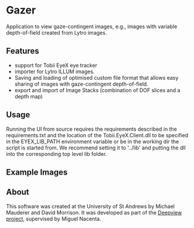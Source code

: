Gazer
========

Application to view gaze-contingent images, e.g., images with variable
depth-of-field created from Lytro images.

Features
--------
* support for Tobii EyeX eye tracker
* importer for Lytro ILLUM images.
* Saving and loading of optimised custom file format that allows easy sharing
  of images with gaze-contingent depth-of-field.
* export and import of Image Stacks (combination of DOF slices and a depth map)

Usage
-----
Running the UI from source requires the requirements described in the
requirements.txt and the location of the Tobii.EyeX.Client.dll to be specified
in the EYEX_LIB_PATH environment variable or be in the working dir the script
is started from. We recommend setting it to '../lib' and putting the dll into the
corresponding top level lib folder.

Example Images
--------------

About
-----
This software was created at the University of St Andrews by Michael Mauderer and David Morrison.
It was developed as part of the [Deepview project](http://deepview.cs.st-andrews.ac.uk/), supervised by Miguel Nacenta.
